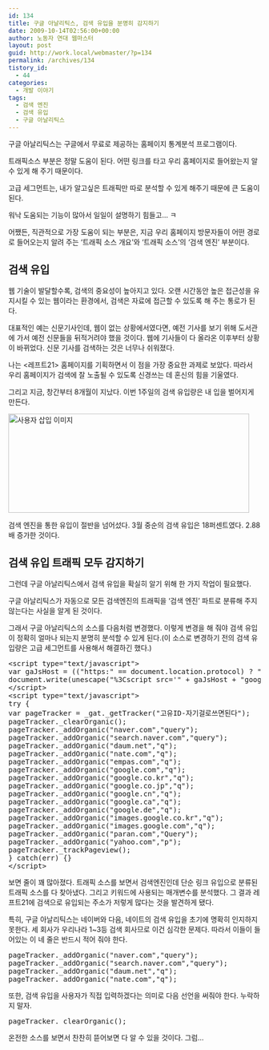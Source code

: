 ```yaml
---
id: 134
title: 구글 아날리틱스, 검색 유입을 분명히 감지하기
date: 2009-10-14T02:56:00+00:00
author: 노동자 연대 웹마스터
layout: post
guid: http://work.local/webmaster/?p=134
permalink: /archives/134
tistory_id:
  - 44
categories:
  - 개발 이야기
tags:
  - 검색 엔진
  - 검색 유입
  - 구글 아날리틱스
---
```

구글 아날리틱스는 구글에서 무료로 제공하는 홈페이지 통계분석 프로그램이다.

트래픽소스 부분은 정말 도움이 된다. 어떤 링크를 타고 우리 홈페이지로 들어왔는지 알 수 있게 해 주기 때문이다.

고급 세그먼트는, 내가 알고싶은 트래픽만 따로 분석할 수 있게 해주기 때문에 큰 도움이 된다.

워낙 도움되는 기능이 많아서 일일이 설명하기 힘들고&#8230; ㅋ

어쨌든, 직관적으로 가장 도움이 되는 부분은, 지금 우리 홈페이지 방문자들이 어떤 경로로 들어오는지 알려 주는 ‘트래픽 소스 개요’와 ‘트래픽 소스’의 ‘검색 엔진’ 부분이다.

## 검색 유입

웹 기술이 발달할수록, 검색의 중요성이 높아지고 있다. 오랜 시간동안 높은 접근성을 유지시킬 수 있는 웹이라는 환경에서, 검색은 자료에 접근할 수 있도록 해 주는 통로가 된다.

대표적인 예는 신문기사인데, 웹이 없는 상황에서였다면, 예전 기사를 보기 위해 도서관에 가서 예전 신문들을 뒤적거려야 했을 것이다. 웹에 기사들이 다 올라온 이후부터 상황이 바뀌었다. 신문 기사를 검색하는 것은 너무나 쉬워졌다.

나는 <레프트21> 홈페이지를 기획하면서 이 점을 가장 중요한 과제로 보았다. 따라서 우리 홈페이지가 검색에 잘 노출될 수 있도록 신경쓰는 데 혼신의 힘을 기울였다.

그리고 지금, 창간부터 8개월이 지났다. 이번 1주일의 검색 유입량은 내 입을 벌어지게 만든다.

<img src="http://work.local/webmaster/wp-content/uploads/1/cfile23.uf.145F5A494D08472233B783.png" class="aligncenter" width="481" height="198" alt="사용자 삽입 이미지" />

검색 엔진을 통한 유입이 절반을 넘어섰다. 3월 중순의 검색 유입은 18퍼센트였다. 2.88배 증가한 것이다.

## 검색 유입 트래픽 모두 감지하기

그런데 구글 아날리틱스에서 검색 유입을 확실히 알기 위해 한 가지 작업이 필요했다.

구글 아날리틱스가 자동으로 모든 검색엔진의 트래픽을 ‘검색 엔진’ 파트로 분류해 주지 않는다는 사실을 알게 된 것이다.

그래서 구글 아날리틱스의 소스를 다음처럼 변경했다. 이렇게 변경을 해 줘야 검색 유입이 정확히 얼마나 되는지 분명히 분석할 수 있게 된다.(이 소스로 변경하기 전의 검색 유입량은 고급 세그먼트를 사용해서 해결하긴 했다.)

<pre title="code" class="brush: jscript;">&lt;script type="text/javascript"&gt;
var gaJsHost = (("https:" == document.location.protocol) ? "https://ssl." : "http://www.");
document.write(unescape("%3Cscript src='" + gaJsHost + "google-analytics.com/ga.js' type='text/javascript'%3E%3C/script%3E"));
&lt;/script&gt;
&lt;script type="text/javascript"&gt;
try {
var pageTracker = _gat._getTracker("고유ID-자기걸로쓰면된다");
pageTracker._clearOrganic();
pageTracker._addOrganic("naver.com","query");
pageTracker._addOrganic("search.naver.com","query");
pageTracker._addOrganic("daum.net","q");
pageTracker._addOrganic("nate.com","q");
pageTracker._addOrganic("empas.com","q");
pageTracker._addOrganic("google.com","q");
pageTracker._addOrganic("google.co.kr","q");
pageTracker._addOrganic("google.co.jp","q");
pageTracker._addOrganic("google.cn","q");
pageTracker._addOrganic("google.ca","q");
pageTracker._addOrganic("google.de","q");
pageTracker._addOrganic("images.google.co.kr","q");
pageTracker._addOrganic("images.google.com","q");
pageTracker._addOrganic("paran.com","Query");
pageTracker._addOrganic("yahoo.com","p");
pageTracker._trackPageview();
} catch(err) {}
&lt;/script&gt;</pre>

보면 줄이 꽤 많아졌다. 트래픽 소스를 보면서 검색엔진인데 단순 링크 유입으로 분류된 트래픽 소스를 다 찾아냈다. 그리고 키워드에 사용되는 매개변수를 분석했다. 그 결과 레프트21에 검색으로 유입되는 주소가 저렇게 많다는 것을 발견하게 됐다.

특히, 구글 아날리틱스는 네이버와 다음, 네이트의 검색 유입을 초기에 명확히 인지하지 못한다. 세 회사가 우리나라 1~3등 검색 회사므로 이건 심각한 문제다. 따라서 이들이 들어있는 이 네 줄은 반드시 적어 줘야 한다.

<pre title="code" class="brush: jscript;">pageTracker._addOrganic("naver.com","query");
pageTracker._addOrganic("search.naver.com","query");
pageTracker._addOrganic("daum.net","q");
pageTracker._addOrganic("nate.com","q");
</pre>

또한, 검색 유입을 사용자가 직접 입력하겠다는 의미로 다음 선언을 써줘야 한다. 누락하지 말자.

<pre title="code" class="brush: jscript;">pageTracker._clearOrganic();</pre>

온전한 소스를 보면서 찬찬히 뜯어보면 다 알 수 있을 것이다. 그럼&#8230;